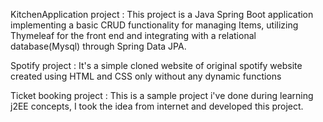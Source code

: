 KitchenApplication project :
              This project is a Java Spring Boot application implementing a basic CRUD functionality 
              for managing Items, utilizing Thymeleaf for the front end and integrating with a relational 
              database(Mysql) through Spring Data JPA.
              
Spotify project :
              It's a simple cloned website of original spotify website created using HTML and CSS only 
              without any dynamic functions
              
Ticket booking project :
              This is a sample project i've done during learning j2EE concepts, I took the idea from
              internet and developed this project.
